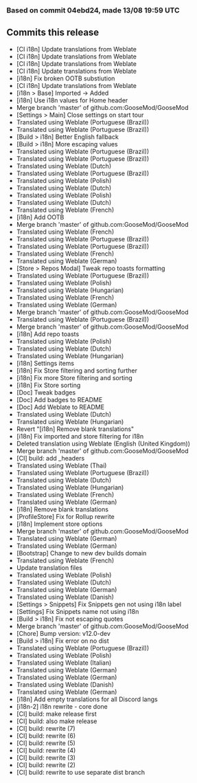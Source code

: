 ### Based on commit 04ebd24, made 13/08 19:59 UTC
## Commits this release
  - [CI i18n] Update translations from Weblate
  - [CI i18n] Update translations from Weblate
  - [CI i18n] Update translations from Weblate
  - [CI i18n] Update translations from Weblate
  - [i18n] Fix broken OOTB substiution
  - [CI i18n] Update translations from Weblate
  - [i18n > Base] Imported -> Added
  - [i18n] Use i18n values for Home header
  - Merge branch 'master' of github.com:GooseMod/GooseMod
  - [Settings > Main] Close settings on start tour
  - Translated using Weblate (Portuguese (Brazil))
  - Translated using Weblate (Portuguese (Brazil))
  - [Build > i18n] Better English fallback
  - [Build > i18n] More escaping values
  - Translated using Weblate (Portuguese (Brazil))
  - Translated using Weblate (Portuguese (Brazil))
  - Translated using Weblate (Dutch)
  - Translated using Weblate (Portuguese (Brazil))
  - Translated using Weblate (Polish)
  - Translated using Weblate (Dutch)
  - Translated using Weblate (Polish)
  - Translated using Weblate (Dutch)
  - Translated using Weblate (French)
  - [i18n] Add OOTB
  - Merge branch 'master' of github.com:GooseMod/GooseMod
  - Translated using Weblate (French)
  - Translated using Weblate (Portuguese (Brazil))
  - Translated using Weblate (Portuguese (Brazil))
  - Translated using Weblate (French)
  - Translated using Weblate (German)
  - [Store > Repos Modal] Tweak repo toasts formatting
  - Translated using Weblate (Portuguese (Brazil))
  - Translated using Weblate (Polish)
  - Translated using Weblate (Hungarian)
  - Translated using Weblate (French)
  - Translated using Weblate (German)
  - Merge branch 'master' of github.com:GooseMod/GooseMod
  - Translated using Weblate (Portuguese (Brazil))
  - Merge branch 'master' of github.com:GooseMod/GooseMod
  - [i18n] Add repo toasts
  - Translated using Weblate (Polish)
  - Translated using Weblate (Dutch)
  - Translated using Weblate (Hungarian)
  - [i18n] Settings items
  - [i18n] Fix Store filtering and sorting further
  - [i18n] Fix more Store filtering and sorting
  - [i18n] Fix Store sorting
  - [Doc] Tweak badges
  - [Doc] Add badges to README
  - [Doc] Add Weblate to README
  - Translated using Weblate (Dutch)
  - Translated using Weblate (Hungarian)
  - Revert "[i18n] Remove blank translations"
  - [i18n] Fix imported and store filtering for i18n
  - Deleted translation using Weblate (English (United Kingdom))
  - Merge branch 'master' of github.com:GooseMod/GooseMod
  - [CI] build: add _headers
  - Translated using Weblate (Thai)
  - Translated using Weblate (Portuguese (Brazil))
  - Translated using Weblate (Dutch)
  - Translated using Weblate (Hungarian)
  - Translated using Weblate (French)
  - Translated using Weblate (German)
  - [i18n] Remove blank translations
  - [ProfileStore] Fix for Rollup rewrite
  - [i18n] Implement store options
  - Merge branch 'master' of github.com:GooseMod/GooseMod
  - Translated using Weblate (German)
  - Translated using Weblate (German)
  - [Bootstrap] Change to new dev builds domain
  - Translated using Weblate (French)
  - Update translation files
  - Translated using Weblate (Polish)
  - Translated using Weblate (Dutch)
  - Translated using Weblate (German)
  - Translated using Weblate (Danish)
  - [Settings > Snippets] Fix Snippets gen not using i18n label
  - [Settings] Fix Snippets name not using i18n
  - [Build > i18n] Fix not escaping quotes
  - Merge branch 'master' of github.com:GooseMod/GooseMod
  - [Chore] Bump version: v12.0-dev
  - [Build > i18n] Fix error on no dist
  - Translated using Weblate (Portuguese (Brazil))
  - Translated using Weblate (Polish)
  - Translated using Weblate (Italian)
  - Translated using Weblate (German)
  - Translated using Weblate (German)
  - Translated using Weblate (Danish)
  - Translated using Weblate (German)
  - [i18n] Add empty translations for all Discord langs
  - [i18n-2] i18n rewrite - core done
  - [CI] build: make release first
  - [CI] build: also make release
  - [CI] build: rewrite (7)
  - [CI] build: rewrite (6)
  - [CI] build: rewrite (5)
  - [CI] build: rewrite (4)
  - [CI] build: rewrite (3)
  - [CI] build: rewrite (2)
  - [CI] build: rewrite to use separate dist branch